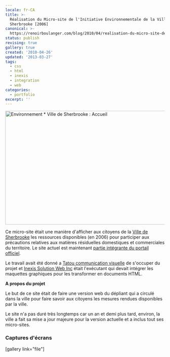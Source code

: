 ```yaml
---
locale: fr-CA
title: >-
  Réalisation du Micro-site de l'Initiative Environnementale de la Ville de
  Sherbrooke [2006]
canonical: >-
  https://renoirboulanger.com/blog/2010/04/realisation-du-micro-site-de-linitiative-environnementale-de-la-ville-de-sherbrooke-2006-2/
status: publish
revising: true
gallery: true
created: '2010-04-26'
updated: '2013-03-27'
tags:
  - css
  - html
  - inexis
  - integration
  - web
categories:
  - portfolio
excerpt: ''
---
```


<img class="aligncenter size-full wp-image-1517" title="Environnement * Ville de Sherbrooke : Accueil" src="http://renoirboulanger.com/wp-content/uploads/2009/12/ENV_home2_Exemple.jpg" alt="Environnement * Ville de Sherbrooke : Accueil" width="690" height="360" />

Ce micro-site était une manière d'afficher aux citoyens de la <a href="http://www.ville.sherbrooke.qc.ca/">Ville de Sherbrooke</a> les ressources disponibles (en 2006) pour participer aux précautions relatives aux matières résiduelles domestiques et commerciales du territoire. Le site actuel est maintenant <a href="http://www.ville.sherbrooke.qc.ca/webconcepteur/web/VilledeSherbrooke/fr/ext/nav/Environnement.html">partie intégrante  du portail officiel</a>.

Le travail avait été donné a <a href="http://www.tatou.ca/">Tatou communication visuelle</a> de s'occuper du projet et <a href="http://renoirboulanger.com/blog/tag/inexis/">Inexis Solution Web Inc</a> était l'exécutant qui devait intégrer les maquettes graphiques pour les transformer en documents HTML.

<!--more-->

<strong>A propos du projet</strong>

Le but de ce site était de faire une version web du dépliant qui a circulé dans la ville pour faire savoir aux citoyens les mesures rendues disponibles par la ville.

Le site n'a pas duré très longtemps car un an et demi plus tard, environ, la ville a fait sa mise a jour majeure pour la version actuelle et a inclus tout ses micro-sites.
<h3>Captures d'écrans</h3>
[gallery link="file"]